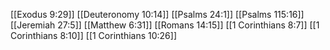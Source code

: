 [[Exodus 9:29]]
[[Deuteronomy 10:14]]
[[Psalms 24:1]]
[[Psalms 115:16]]
[[Jeremiah 27:5]]
[[Matthew 6:31]]
[[Romans 14:15]]
[[1 Corinthians 8:7]]
[[1 Corinthians 8:10]]
[[1 Corinthians 10:26]]
